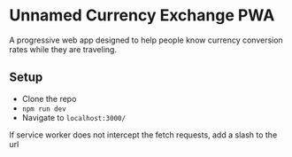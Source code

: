 # Unnamed Currency Exchange PWA

A progressive web app designed to help people know currency conversion rates while they are traveling.

## Setup

- Clone the repo
- `npm run dev`
- Navigate to `localhost:3000/`

If service worker does not intercept the fetch requests, add a slash to the url